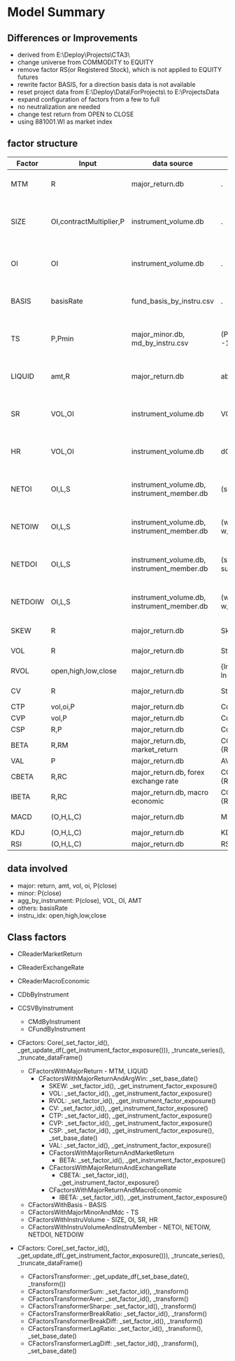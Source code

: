 # Model Summary

## Differences or Improvements

+ derived from E:\Deploy\Projects\CTA3\
+ change universe from COMMODITY to EQUITY
+ remove factor RS(or Registered Stock), which is not applied to EQUITY futures
+ rewrite factor BASIS, for a direction basis data is not available
+ reset project data from  E:\Deploy\Data\ForProjects\ to E:\ProjectsData
+ expand configuration of factors from a few to full
+ no neutralization are needed
+ change test return from OPEN to CLOSE
+ using 881001.WI as market index

## factor structure

| Factor  | Input                   | data source                                | Fun                                  | Parameters               | Derived                                                                          |
|---------|-------------------------|--------------------------------------------|--------------------------------------|--------------------------|----------------------------------------------------------------------------------|
| MTM     | R                       | major_return.db                            | .                                    | None                     | Sum[T]X, Sum[T]X/Std[T]X, T=(10,20,60,120,180,240)                               |
| SIZE    | OI,contractMultiplier,P | instrument_volume.db                       | .                                    | None                     | Aver[T]X, X / Aver[T]X - 1, T=(10,20,60,120,180,240), X / X[L] - 1 L=(20,60,240) |
| OI      | OI                      | instrument_volume.db                       | .                                    | None                     | X / Aver[T]X - 1, T=(10,20,60,120,180,240), X / X[L] - 1 L=(20,60,240)           |
| BASIS   | basisRate               | fund_basis_by_instru.csv                   | .                                    | None                     | Aver[T]X, X - Aver[T]X, T=(10,20,60,120,180,240), X - X[L] L=(20,60,240)         |
| TS      | P,Pmin                  | major_minor.db, md_by_instru.csv           | (P/Pmin -1)*12/MonthD                | None                     | Aver[T]X, X - Aver[T]X, T=(10,20,60,120,180,240), X - X[L] L=(20,60,240)         |
| LIQUID  | amt,R                   | major_return.db                            | abs(R)/amt                           | None                     | Aver[T]X, X - Aver[T]X, T=(10,20,60,120,180,240), X - X[L] L=(20,60,240)         |
| SR      | VOL,OI                  | instrument_volume.db                       | VOL/OI                               | None                     | Aver[T]X, X - Aver[T]X, T=(10,20,60,120,180,240), X - X[L] L=(20,60,240)         |
| HR      | VOL,OI                  | instrument_volume.db                       | dOI/VOL                              | None                     | Aver[T]X, X - Aver[T]X, T=(10,20,60,120,180,240), X - X[L] L=(20,60,240)         |
| NETOI   | OI,L,S                  | instrument_volume.db, instrument_member.db | (sum(L)-sum(S))/OI                   | None                     | Aver[T]X, X - Aver[T]X, T=(10,20,60,120,180,240), X - X[L] L=(20,60,240)         |
| NETOIW  | OI,L,S                  | instrument_volume.db, instrument_member.db | (w_sum(L)-w_sum(S))/OI               | None                     | Aver[T]X, X - Aver[T]X, T=(10,20,60,120,180,240), X - X[L] L=(20,60,240)         |
| NETDOI  | OI,L,S                  | instrument_volume.db, instrument_member.db | (sum(dL)-sum(dS))/OI                 | None                     | Aver[T]X, X - Aver[T]X, T=(10,20,60,120,180,240), X - X[L] L=(20,60,240)         |
| NETDOIW | OI,L,S                  | instrument_volume.db, instrument_member.db | (w_sum(dL)-w_sum(dS))/OI             | None                     | Aver[T]X, X - Aver[T]X, T=(10,20,60,120,180,240), X - X[L] L=(20,60,240)         |
| SKEW    | R                       | major_return.db                            | Skew[T]R                             | T=(10,20,60,120,180,240) | X - X[L] L=(20,60,240)                                                           |
| VOL     | R                       | major_return.db                            | Std[T]R                              | T=(10,20,60,120,180,240) | X - X[L] L=(20,60,240)                                                           |
| RVOL    | open,high,low,close     | major_return.db                            | {ln(h/o)ln(h/c) + ln(l/o)ln(l/c)}[T] | T=(10,20,60,120,180,240) | X - X[L] L=(20,60,240)                                                           |
| CV      | R                       | major_return.db                            | Std[T]R/abs(Aver[T]R)                | T=(10,20,60,120,180,240) | X - X[L] L=(20,60,240)                                                           |
| CTP     | vol,oi,P                | major_return.db                            | Corr[T](vol/oi, P)                   | T=(60,120,180,240)       | X - X[L] L=(20,60,240)                                                           |
| CVP     | vol,P                   | major_return.db                            | Corr[T](vol, P)                      | T=(60,120,180,240)       | X - X[L] L=(20,60,240)                                                           |
| CSP     | R,P                     | major_return.db                            | Corr[T](Std[20]R, P)                 | T=(60,120,180,240)       | X - X[L] L=(20,60,240)                                                           |
| BETA    | R,RM                    | major_return.db, market_return             | COV[T]{R,RM}/VAR[T]{RM}              | T=(20,60,120,180,240)    | X - X[L] L=(20,60,240)                                                           |
| VAL     | P                       | major_return.db                            | AVER[20]P/Aver[T]P                   | T=(120,240,378,504)      | X - X[L] L=(20,60,240)                                                           |
| CBETA   | R,RC                    | major_return.db, forex exchange rate       | COV[T]{R,RC}/VAR[T]{RC}              | T=(120,240,378,504)      | X - X[L] L=(20,60,240)                                                           |
| IBETA   | R,RC                    | major_return.db, macro economic            | COV[T]{R,RC}/VAR[T]{RC}              | T=(120,240,378,504)      | X - X[L] L=(20,60,240)                                                           |
| MACD    | (O,H,L,C)               | major_return.db                            | MACD(F, S, ALPHA)                    | (F=10, S=20, ALPHA=0.2)  |                                                                                  |
| KDJ     | (O,H,L,C)               | major_return.db                            | KDJ(N)                               | (N=10, 15)               |                                                                                  |
| RSI     | (O,H,L,C)               | major_return.db                            | RSI(N)                               | (N=10, 15)               |                                                                                  |

## data involved

+ major: return, amt, vol, oi, P(close)
+ minor: P(close)
+ agg_by_instrument: P(close), VOL, OI, AMT
+ others: basisRate
+ instru_idx: open,high,low,close

## Class factors

+ CReaderMarketReturn
+ CReaderExchangeRate
+ CReaderMacroEconomic
+ CDbByInstrument
+ CCSVByInstrument
    + CMdByInstrument
    + CFundByInstrument

+ CFactors: Core(_set_factor_id(), _get_update_df(_get_instrument_factor_exposure())), _truncate_series(), _truncate_dataFrame()
    + CFactorsWithMajorReturn - MTM, LIQUID
        + CFactorsWithMajorReturnAndArgWin: _set_base_date()
            + SKEW: _set_factor_id(), _get_instrument_factor_exposure()
            + VOL: _set_factor_id(), _get_instrument_factor_exposure()
            + RVOL: _set_factor_id(), _get_instrument_factor_exposure()
            + CV: _set_factor_id(), _get_instrument_factor_exposure()
            + CTP: _set_factor_id(), _get_instrument_factor_exposure()
            + CVP: _set_factor_id(), _get_instrument_factor_exposure()
            + CSP: _set_factor_id(), _get_instrument_factor_exposure(), _set_base_date()
            + VAL: _set_factor_id(), _get_instrument_factor_exposure()
            + CFactorsWithMajorReturnAndMarketReturn
                + BETA: _set_factor_id(), _get_instrument_factor_exposure()
            + CFactorsWithMajorReturnAndExchangeRate
                + CBETA: _set_factor_id(), _get_instrument_factor_exposure()
            + CFactorsWithMajorReturnAndMacroEconomic
                + IBETA: _set_factor_id(), _get_instrument_factor_exposure()
    + CFactorsWithBasis - BASIS
    + CFactorsWithMajorMinorAndMdc - TS
    + CFactorsWithInstruVolume - SIZE, OI, SR, HR
    + CFactorsWithInstruVolumeAndInstruMember - NETOI, NETOIW, NETDOI, NETDOIW

+ CFactors: Core(_set_factor_id(), _get_update_df(_get_instrument_factor_exposure())), _truncate_series(), _truncate_dataFrame()
    + CFactorsTransformer:  _get_update_df(_set_base_date(), _transform())
    + CFactorsTransformerSum: _set_factor_id(), _transform()
    + CFactorsTransformerAver: _set_factor_id(), _transform()
    + CFactorsTransformerSharpe: _set_factor_id(), _transform()
    + CFactorsTransformerBreakRatio: _set_factor_id(), _transform()
    + CFactorsTransformerBreakDiff: _set_factor_id(), _transform()
    + CFactorsTransformerLagRatio: _set_factor_id(), _transform(), _set_base_date()
    + CFactorsTransformerLagDiff: _set_factor_id(), _transform(), _set_base_date()